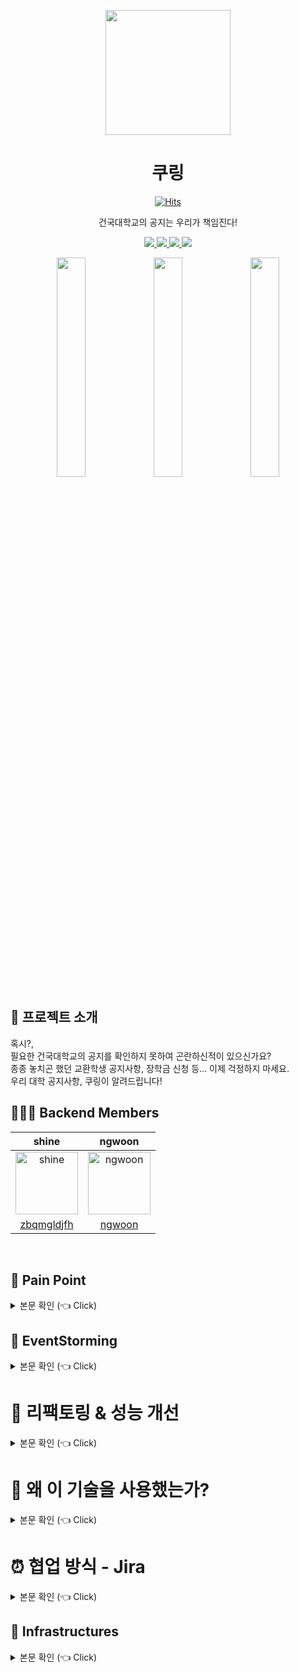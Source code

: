 
<p align="middle" >
  <img width="200px;" src="https://user-images.githubusercontent.com/60593969/224698214-0b3215cc-d87a-453b-bcb6-08f64b8741a1.png"/>
</p>
<h1 align="middle">쿠링</h1>

<div align="middle" >

  [![Hits](https://hits.seeyoufarm.com/api/count/incr/badge.svg?url=https%3A%2F%2Fgithub.com%2FKU-Stacks%2Fku-ring-backend-web&count_bg=%2379C83D&title_bg=%23555555&icon=&icon_color=%23E7E7E7&title=hits&edge_flat=false)](https://hits.seeyoufarm.com)

</div>

<p align="middle">건국대학교의 공지는 우리가 책임진다!</p>

<div align="center">
    <a href="https://apps.apple.com/KR/app/id1609873520?mt=8">
        <img src="https://img.shields.io/badge/Apple Store-f3f3f3?style=flat&logo=apple&logoColor=black">
    </a>
    <a href="https://play.google.com/store/apps/details?id=com.ku_stacks.ku_ring">
        <img src="https://img.shields.io/badge/Google Store-90c8ff?style=flat&logo=Google&logoColor=white">
    </a>
    <a href="https://sonarcloud.io/project/overview?id=KU-Stacks_ku-ring-backend-web">
        <img src="https://sonarcloud.io/api/project_badges/measure?project=KU-Stacks_ku-ring-backend-web&metric=coverage"/>
    </a>
    <a href="https://sonarcloud.io/project/overview?id=KU-Stacks_ku-ring-backend-web">
        <img src="https://sonarcloud.io/api/project_badges/measure?project=KU-Stacks_ku-ring-backend-web&metric=alert_status"/>
    </a>
</div>

<p align="center">
 <img src="https://user-images.githubusercontent.com/53814741/163469327-98af5c02-efc7-4c3e-8fec-9195ca6805ad.JPG" width="30%"/>
 <img src="https://user-images.githubusercontent.com/53814741/163469357-aed6a78a-4b65-4a9a-bead-d541e7eee702.JPG" width="30%"/>
 <img src="https://user-images.githubusercontent.com/53814741/163469345-503b6b50-b240-4c8d-9656-c719a5f3d9f2.JPG" width="30%"/>
</p>

## 💌 프로젝트 소개
혹시?,  
필요한 건국대학교의 공지를 확인하지 못하여 곤란하신적이 있으신가요?   
종종 놓치곤 했던 교환학생 공지사항, 장학금 신청 등... 이제 걱정하지 마세요.   
우리 대학 공지사항, 쿠링이 알려드립니다!
<br>

## 👩‍👦‍👦 Backend Members
|shine|ngwoon|
|:-:|:-:|
|<img src="https://avatars.githubusercontent.com/u/60593969?v=4" alt="shine" width="100" height="100">|<img src="https://avatars.githubusercontent.com/ngwoon?v=4" alt="ngwoon" width="100" height="100">|
|[zbqmgldjfh](https://github.com/zbqmgldjfh)|[ngwoon](https://github.com/ngwoon)|
<br>    

## 🧐 Pain Point
<details>
   <summary> 본문 확인 (👈 Click)</summary>
<br />

기존의 학교 공지를 확인하기 위해서는 앱이 아닌 홈페이지로 접근 → 해당 학과로 이동 → 학과 내의 공지함 접속    
과같이 불필요한 step을 진행해야만 공지를 확인할 수 있었으며, 노트북이 없다면 공지를 확인하기가 매우 불편 했습니다.

이러한 불편함을 없애고, 모든 건국대 학생들에게 편리한 공지를 제공하기 위해 만든 서비스입니다.    
비록 아직도 많이 부족하지만, 잘 사용하고 있다는 피드백을 받을때의 뿌듯함을 원동력으로 개선해나가는 중 입니다.

</details>

## 📑 EventStorming <a name = "outline"></a>
<details>
   <summary> 본문 확인 (👈 Click)</summary>
<br />
도메인 모델 분리를 위한 Event Storming (4일 소요) <br>
이벤트 스토밍 도중 추가되는 이벤트도 충분하게 발생할 수 있으며, 지금의 선택이 100% 모두가 동의 가능한 모델 분리는 아닐 수 있다.

### 2-2-1) ****Event (Orange Sticker)****
![이벤트](https://github.com/ku-ring/ku-ring-backend-web/assets/60593969/80eb6138-a98b-415e-83e2-3eb0dcc709e4)
우선 시간의 흐름에 따라 비지니스의 상태 변경을 의미하는 도메인 이벤트를 도출해보았습니다.     

팀원들과 함께 오렌지색 포스트잇에 이벤트 명을 작성하였는데, 이떄 **이벤트 명은 과거명으로 작성한다.** 라는 내용을 준수하려 노력하였습니다.  

이벤트간의 공간을 두되 이벤트가 연쇄적으로 발행하는 경우 바로 옆에 붙인다. 같은 시점에 비지니스 조건에 따라 대체적으로 발생될 수 있는 이벤트는 아래에 같은 라인선상으로 붙인다.  

도메인 이벤트는 비지니스의 어떤 상태를 생성,변경,삭제하는 요소라 할 수 있습니다. 따라서 시스템의 화면을 연상하지 말고 비지니스가 흘러감에 따라 비지니스를 구성하는 요소들의 상태가 어떻게 변경되는지를 생각하도록 하였습니다.    

우리 팀은 시스템을 사용하는 역할(사용자, 디자이너, 개발자)로 나누어서 사람들을 배정하여 업무별로 논의가 가능한 수준인 적절한 인원이(4명) 참여하였습니다.


### 2-2-2) ****Command (Blue Sticker)****
![커멘드](https://github.com/ku-ring/ku-ring-backend-web/assets/60593969/722eff4b-b082-4935-a2ca-5c0e7621f0a7)    
이벤트를 트리거하는(발생시키는) 커맨드를 도출하였으며 위 사진과 같습니다.

커맨드의 경우 파란색 포스트잇에 작성하여 붙였으며, 커맨드는 이벤트를 보면 쉽게 유추할 수 있다고 생각됩니다.     
**하나의 커맨드에 의해 여러개의 이벤트가 연속 발생될 수 있으며 커맨드 하나에 조건에 따라 다른 이벤트가 발생할 수 있음을 유의하자!**

> *[이벤트] 할 때는 항상 [커맨드] 한다*

### 2-2-3) ****Actor (Yellow Sticker)****
![엑터](https://github.com/ku-ring/ku-ring-backend-web/assets/60593969/b764d079-0be7-48f2-abfb-811cb9c75827)    
엑터는 사람이나 조직이 될 수 있는데 역할 관점으로 도출해보았습니다. 엑터는 추상적으로 식별하지 말고 **비지니스를 수행하는 구체적인 역할로 고려하여 도출한다.**

즉 그냥 모든 업무에서 보편적으로 사용되는 회원, 관리자로 뽑지 말고 특정 비지니스를 실제적으로 수행하는 역할자를 도출하려고 노력하였으, 액터가 구체화 될 수록 식별하지 못한 커맨드와 이벤트가 추가적으로 도출 될 수 있습니다.    

우리의 서비스는 엑터는 학교에 다니는 학생, 교직원 (공지앱 사용자) 정도로 생각하였습니다. 엑터를 도출하고 보니, 여지껏 교직원을 위한 기능은 없었음을 한번 상기하게 되었습니다.  

### 2-2-4) ****Aggregate (Yellow Sticker)****
![어그리게이트](https://github.com/ku-ring/ku-ring-backend-web/assets/60593969/f1bb7fc4-a216-4aba-a5f5-c580b751f826)
어그리게이트는 ‘결합물’을 의미하는데 어떠한 도메인 객체를 중심으로 생각하였으며,    
하나의 ACID한 트랜잭션에 묶여 변화되어야 할 객체의 묶음을 도출하고, 그것들을 커맨드, 이벤트와 함께 묶어보았습니다.

### 2-2-5) ****바운디드 컨텍스트로 묶기****
![바운디드컨텍스트](https://github.com/ku-ring/ku-ring-backend-web/assets/60593969/e00f53cf-643b-49d5-bf86-22c1f1e606e6)
Bounded Context(BC)는 동일한 문맥으로 효율적으로 업무 용어(도메인 클래스)를 사용할 수 있는 객체 범위를 뜻한다고 합니다.    
하나의 BC는 하나 이상의 어그리게이트를 원소로 구성될 수 있으며, 이 BC를 마이크로서비스 구성 단위로 정하게 되면 이를 담당하는 팀 내의 커뮤니케이션이 효율화 될것 같습니다?   

추후 MSA화를 고려중이기에 함께 고려해본 대상입니다. 

### 2-2-6) 외부 시스템 추가
![외부](https://github.com/ku-ring/ku-ring-backend-web/assets/60593969/03580d1f-6ef6-40fa-9326-fc7d080000be)
커맨드 & 이벤트 발생 시 호출되거나 관련되는 레거시 시스템이나 외부 시스템 또는 장비를 도출하여 핑크색 포스트잇에 작성하여 이벤트의 오른쪽 상단에 추가!     

본 시스템의 구현 대상이 아니지만 시스템의 기능 구현을 위해 연계가 필요한 시스템들을 모두 도출해본 결과, FCM의 알림 기능 정도가 외부 의존으로 추가되었습니다.    

### 2-2-7) ****Policy (Lilac Sticker)**** 도출
![정책](https://github.com/ku-ring/ku-ring-backend-web/assets/60593969/219a2245-d4a9-444a-b8b1-7bf0f2d435a2)    
폴리시(Policy)는 이벤트가 발생한 후 연이어 발생하는 반응형 액션으로, **한 서비스 이벤트에 대해 수행되어야 할 타 서비스의 액션들로**, 먼저 정의된 이벤트 아래에 추가하였습니다.     
하나의 이벤트에 반응하여 수행되어야 할 폴리시는 여러 팀에서 도출된 멀티 액션이 존재할 수 있다.

### 2-2-8) **폴리시의 이동과 컨텍스트 매핑 (점선은 Pub/Sub, 실선은 Req/Resp)**
![최종](https://github.com/ku-ring/ku-ring-backend-web/assets/60593969/d3e28458-f726-40bc-9a1e-01ca8329a295)
위와 같이 최종적으로 도메인 모델을 분리하게 되었습니다!!

</details>


# 🚀 리팩토링 & 성능 개선
<details>
   <summary> 본문 확인 (👈 Click)</summary>

---

## 1. 의미있는 이름과 함수

코드를 다시 되돌아보았을 때, 당시에는 이해할 수 있을 정도의 이름으로 지었다고 생각했으나 명확하게 와닿지 않는 네이밍들이 있었습니다.  
따라서 주석이 필요 없을 정도로 명확하게 변수명과 함수명을 수정하였습니다. 
함수에 대해서는 Clean Code에서 5줄 이내를 권장하고 있었습니다. 코드를 되돌아본 결과 생각보다 함수가 긴 것들이 존재했고 충분히 줄일 수 있는 수준의 내용들이었기에 할 수 있는 한에서 5줄 내외를 지키도록 수정했습니다.

---

## 2. 레거시 코드의 양방향 연관관계를 단방향으로!
JPA에 대해서는 서로 어느 정도 이해하고 있어, 적절한 fetch join을 사용하여 코딩했었기에 N+1 문제는 발생하지 않았습니다.
하지만 연관관계에 대해서 문제가 있었습니다.
가장 좋은 연관관계 설계는 단방향을 기초로 하되 필요하면 양방향 설계를 하는 것입니다.    

JPA 프로그래밍의 저자, 김영한 선생님의 의견을 빌리자면 다음과 같습니다.
> 양방향으로 하면 복잡도가 높아지는 단점이 있지만 성능상 이점을 얻을 수 있습니다.
정말 성능이 너무 중요해서 쿼리 하나를 줄이는게 꼭 필요한 상황이라면 복잡해지더라도 최적화를 해야합니다.
반면에 쿼리가 하나 더 나가더라도 시스템 자원이 충분해서 성능에 영향을 미치는 것이 미미하다면 코드 복잡도를 낮게 유지하는 것이 더 중요합니다.

<div align="center">
 <img width="550" src="https://github.com/ku-ring/ku-ring-backend-web/assets/60593969/787c8dfb-1de5-4524-a759-26706df9cc6f" alt="kanban">
 <img width="550" src="https://github.com/ku-ring/ku-ring-backend-web/assets/60593969/da4ed880-516f-4596-bc7f-2c101ac5e7fe" alt="kanban">
</div>

둘간에 양방향으로 연관관계를 갖고 있다.    
그럼 UserCategory에 추가해줄때, User쪽의 `private List<UserCategory> userCategories = new ArrayList<>();` 에도 UserCategory를 추가하고,  UserCategory 쪽에서도 User를 추가해야 한다!!    
이는 양방향으로 매핑중이기 때문이다.

당연히 연관관계 주인이 UserCategory 이기 때문에 UserCategory에 추가하는적은 적합하다.    
하지만 다음 코드는 UserCategory쪽에만 추가중이다. 흔히 말하는 JPA 편의 메서드를 작성했어야 헀는데, 다음 코드는 편의 메서드가 없다.  
<img width="600" alt="Untitled (3)" src="https://github.com/ku-ring/ku-ring-backend-web/assets/60593969/4069ce0e-8ee1-413b-ae57-fe78278bb06f">

따라서 UserCategory에는 신규 UserCategory가 추가 되지만, User가 들고 있는 List는 비어 있게 된다…    

다음 글의 3번 “양방향 연관관계 주의점”을 보면 이해할 수 있다.
https://blogshine.tistory.com/345    

아예 User에서 UserCategory를 삭제하는 편이 더 좋을것 같다. 양방향 연관관계가 필수적인 포인트가 아니기 때문이다! → **User에서 제거!**     

<img width="483" alt="image" src="https://github.com/ku-ring/ku-ring-backend-web/assets/60593969/74154306-43ad-42d3-a523-7803823b9227">    

테이블 구조에 변화는 없기에 적용가능

---

## 3. 공지 Scrap작업 multi-threading 처리로 시간 개선하기

**문제 상황**

- 기존의 60개의 학과를 전부 Scrap하는데 단일 thread로는 너무 오래 걸리는 문제 발생

**문제 해결**

- 60개 학과의 공지를 scrap하는 과정을 병렬처리 하면서 **Crawling 성능개선**
    - 단일 공지 페이지 기준, core 6개 : 3분50초 → 49초로 성능을 **4.39**배 개선
    - 전체 공지 페이지 기준, core 6개 : 1시간 12분 11초 → 15분 35초로 성능을 **4.70**배 개선

**상세 내용 링크 : ([글 링크](https://blogshine.tistory.com/660))**

---
## 4. Full-Text-Index도입을 통한 **검색 성능개선**

**문제 상황**

- 기존 검색은 like 절을 활용한 단순 full-scan방식의 검색이라는 단점

**문제 해결**

- 공지 검색 쿼리 변경, 중지단어, Full-Text-Index도입을 통한 **검색 성능개선**
    - 개선 **전** : 검색은 full Scan을 통해 실행계획이 수립 → 11s 59ms
    - 개선 **후** : Full Text index과 stop word 도입 → 591ms
    - 공지 500만건 기준 검색 속도 **18.71배 개선** 하게 되었습니다

**상세 내용 링크 : ([글 링크](https://blogshine.tistory.com/664))**

---
## 5. HeapDump를 통해 메모리 누수 원인 찾기 **검색 성능개선**

**문제 상황**

- 애플리케이션에 물리적으로 할당된 메모리를 넘어, swap 메모리까지 사용하고 있는 문제가 발생

**문제 해결**

- 매번 URL 검증을 위한 객체를 생성후 검사 하는것이 아닌, 한번 Compiled된 Pattern 사용을 통한 **메모리 낭비 해결**
  - 개선 **전** : 전체 512MB중 170MB가 eden space에 주기적으로 생성 → 32%
  - 개선 **후** : 전체 512MB중 47MB만 생성되도록 개선 → 9%
  - 미리 compiled된 Pattern 객체를 활용하여 메모리 누수를 해결하였습니다.

**상세 내용 링크 : ([글 링크](https://blogshine.tistory.com/687))**

---
# 6. Bulk Query를 통한 성능 개선

**문제 상황**

- 공지를 주기적으로 저장하고 삭제하는 과정이 하루에도 수십번 반복하는 이 앱의 핵심 로직중 하나입니다.
- 문제는 이 과정에서 발생하는 쿼리가 너무 많다는 것입니다.
  쿼리로그를 찍어본 결과 save와 delete 모두 한방 쿼리가 아니라 여러번의 쿼리가 나가는 것을 확인했습니다.

**문제 해결**
<div align="center">
 <img width="600" src="https://github.com/ku-ring/ku-ring-backend-web/assets/60593969/c6b5afc6-06f3-4410-88ee-de45cc3930b8" alt="refac-bulk-solution">
</div>

다음과 같이 수정하여 해결할 수 있었습니다.
+ Insert의 경우 : JdbcTemplate.batchUpdate() 사용
+ delete의 경우 : queryDsl의 in 쿼리 사용

<br>

### 6-1) Insert 해결책

해결책은 2가지가 존재했습니다.
1. Table Id strategy를 SEQUENCE로 변경하고 Batch 작업
2. JdbcTemplate.batchUpdate() 사용

MySQL과 MariaDB의 Table Id 전략은 대부분이 IDENTITY 전략을 사용하기도 하고, 저희는 이미 Id 전략을 IDENTITY 전략으로 사용하고 있었기에 Id전략 자체를 변경하기에는 무리가 있었습니다.
또한, Jdbc를 사용하는 것이 성능상 더 뛰어나다는 결과를 확인했습니다. [출처](https://homoefficio.github.io/2020/01/25/Spring-Data에서-Batch-Insert-최적화/#)

<div align="center">
 <img width="700" src="https://github.com/ku-ring/ku-ring-backend-web/assets/60593969/5b47dde5-2b77-433d-8b23-5377f18c6532" alt="batch-bulk-solution">
</div>

<br>

### 6-2) Delete 해결책
이미 프로젝트에서 queryDsl를 사용하고 있어 이를 이용하는 것이 가장 간단했기 때문에 queryDsl의 delete in 쿼리를 사용하여 해결했습니다.

**상세 내용 링크 : ([글 링크](https://blogshine.tistory.com/686))**

---

## 7. 인증, 인가를 비즈니스 로직으로부터 분리하기

**문제 상황**

- 부가적인 인증, 인가 로직이 애플리케이션의 비즈니스 로직과 함께 혼재되어 있는 상태

**문제 해결**

<img width="750" alt="image" src="https://github.com/ku-ring/ku-ring-backend-web/assets/60593969/ed34a293-c58b-4332-adf3-e6156d441bc4">

- 인증, 인가를 핵심 비즈니스로직 으로 부터 분리하여 리팩토링 하기
    - Spring Security와 유사 구조를 직접 구현
- 직접 구현한 전체 인증 로직 흐름도
    
**상세 내용 링크 : ([글 링크](https://blogshine.tistory.com/678))**

---

## 8. 흔하디 흔한 N+1 쿼리 개선기

원래 로직에서는 사용자의 Category 이름 목록을 가져오기 위해서 다음과 같이 처리가 되고 잇었습니다!

![Untitled (2)](https://github.com/ku-ring/ku-ring-backend-web/assets/60593969/36dbdd3c-af5e-47ec-8e25-f2b0792f0486)

getUserCategories 는 다음과 같고,

```java
public List<Category> getUserCategories(String token) {
    User user = userRepository.findByToken(token);

    // User에서 이미 연관관계로 들고 있는 상황이었다.
    List<UserCategory> userCategories = userCategoryRepository.findAllByUser(user); 

    return userCategories.stream()
            .map(UserCategory::getCategory)
            .collect(Collectors.toList());
}
```

위의 기존 코드에서 user를 찾아올때 사실 UserCategory를 EAGER로 찾아오고 있었다.
![Untitled (1)](https://github.com/ku-ring/ku-ring-backend-web/assets/60593969/ee224a35-a1e6-4d9f-9b6d-3ccfef43a24d)    

따라서 다음과 같이 변경 했어도 됬을것 같다!

```java
List<UserCategory> userCategories = user.getUserCategories(); // 이미 User는 UserCategory 정보가 있음
```

즉, User를 찾아올때 이미 Category를 찾아오는 쿼리가 나갔는데, findAllByUser로 찾아올 필요가 없었다.

(ps, 다행이 1차 캐시 덕분에 영속성 컨텍스트에서 찾아오기에 동일한 쿼리가 2번 나가지는 않는다)

getCategoryNamesFromCategories 는 다음과 같이 구현되어 있었다!

```java
public List<String> getCategoryNamesFromCategories(List<Category> categories) {
    return categories.stream()
            .map(Category::getName)
            .collect(Collectors.toList());
}
```

이렇게 처리되어 사용자의 Category이름을 전부 보여주고 있었다!

즉, User 하나만 조회해도 UserCategory까지 함께 조회하고 있으니~

1) token값을 갖는 User를 찾아온 후 // 쿼리 1번

2) User의 UserCategory를 다 찾아온다. // UserCategory를 바로 찾아오는 쿼리 N개 (N+1문제)

3) 이후 찾아온 UserCategory 목록을 통해 Category 목록을 찾는다. // Category N개만큼 쿼리

4) 찾아온 Category 목록을 String 이름로 바꾼다.

쿼리가 총 1 + 2N 만큼 발생중이다.

### 8 - 1) 변경 전 쿼리

```bash
Hibernate: 
    select
        user0_.id as id1_5_,
        user0_.token as token2_5_ 
    from
        user user0_ 
    where
        user0_.token=?
2023-01-25 21:19:36.747  INFO 16011 --- [o-auto-1-exec-5] p6spy                                    : #1674649176747 | took 1ms | statement | connection 22| url jdbc:mariadb://localhost:52131/test
select user0_.id as id1_5_, user0_.token as token2_5_ from user user0_ where user0_.token=?
select user0_.id as id1_5_, user0_.token as token2_5_ from user user0_ where user0_.token='test_fcm_token';
Hibernate: 
    select
        usercatego0_.user_token as user_tok3_6_0_,
        usercatego0_.id as id1_6_0_,
        usercatego0_.id as id1_6_1_,
        usercatego0_.category_name as category2_6_1_,
        usercatego0_.user_token as user_tok3_6_1_ 
    from
        user_category usercatego0_ 
    where
        usercatego0_.user_token=?
2023-01-25 21:19:36.749  INFO 16011 --- [o-auto-1-exec-5] p6spy                                    : #1674649176749 | took 1ms | statement | connection 22| url jdbc:mariadb://localhost:52131/test
select usercatego0_.user_token as user_tok3_6_0_, usercatego0_.id as id1_6_0_, usercatego0_.id as id1_6_1_, usercatego0_.category_name as category2_6_1_, usercatego0_.user_token as user_tok3_6_1_ from user_category usercatego0_ where usercatego0_.user_token=?
select usercatego0_.user_token as user_tok3_6_0_, usercatego0_.id as id1_6_0_, usercatego0_.id as id1_6_1_, usercatego0_.category_name as category2_6_1_, usercatego0_.user_token as user_tok3_6_1_ from user_category usercatego0_ where usercatego0_.user_token='test_fcm_token';
Hibernate: 
    select
        user0_.id as id1_5_1_,
        user0_.token as token2_5_1_,
        usercatego1_.user_token as user_tok3_6_3_,
        usercatego1_.id as id1_6_3_,
        usercatego1_.id as id1_6_0_,
        usercatego1_.category_name as category2_6_0_,
        usercatego1_.user_token as user_tok3_6_0_ 
    from
        user user0_ 
    left outer join
        user_category usercatego1_ 
            on user0_.token=usercatego1_.user_token 
    where
        user0_.token=?
2023-01-25 21:19:36.755  INFO 16011 --- [o-auto-1-exec-5] p6spy                                    : #1674649176755 | took 1ms | statement | connection 22| url jdbc:mariadb://localhost:52131/test
select user0_.id as id1_5_1_, user0_.token as token2_5_1_, usercatego1_.user_token as user_tok3_6_3_, usercatego1_.id as id1_6_3_, usercatego1_.id as id1_6_0_, usercatego1_.category_name as category2_6_0_, usercatego1_.user_token as user_tok3_6_0_ from user user0_ left outer join user_category usercatego1_ on user0_.token=usercatego1_.user_token where user0_.token=?
select user0_.id as id1_5_1_, user0_.token as token2_5_1_, usercatego1_.user_token as user_tok3_6_3_, usercatego1_.id as id1_6_3_, usercatego1_.id as id1_6_0_, usercatego1_.category_name as category2_6_0_, usercatego1_.user_token as user_tok3_6_0_ from user user0_ left outer join user_category usercatego1_ on user0_.token=usercatego1_.user_token where user0_.token='test_fcm_token';
HTTP/1.1 200 
Content-Type: application/json
Transfer-Encoding: chunked
Date: Wed, 25 Jan 2023 12:19:36 GMT
Keep-Alive: timeout=60
Connection: keep-alive
```

N+1 문제로 User한번 조회하는데 위와 같이 쿼리가 3번 나가게 됨

### 8 - 2) 변경 후

변경 후 한방 쿼리로 조회 끝    
```java
public List<String> getUserCategoryNamesByToken(String token) {
    return queryFactory
            .select(userCategory.category.name)
            .from(userCategory)
            .where(userCategory.user.token.eq(token))
            .fetch();
}
```

<img width="750" src="https://github.com/ku-ring/ku-ring-backend-web/assets/60593969/e3915da9-5d30-4b12-b80c-e4ffc18686c4">

___

## 9. Test Container를 통한 테스트의 멱등성 보장하기
테스트와, 실제 운영 DB를 둘다 MariaDB 환경으로 사용하여 문제가 발생할 일이 없다 생각했었습니다.
하지만, utf8과 같은 인코딩 방식이 로컬과 프로덕션이 달라 문제가 발생하였으며, 이또한 테스트 환경에서 걸러내지 못한 것이 문제라 생각하였습니다.

따라서 이후부터는 환경 자체를 동일하게 만든 Test 컨테이너를 사용하여 프로덕션 환경과 동일환 환경변수 환경에서 테스트를 진행하도록 하였습니다.    
테스트에서 수행 시간이 조금 길어졌지만, 테스트의 목적에 부합하도록 동작하게 되었습니다.

---

## 10. CI / 정적분석기(SonarCloud, jacoco)를 사용한 코드 컨벤션에 대한 코드리뷰 자동화

**문제 상황**

- 정적 분석 도구가 없어 코드의 품질 관리나, 버그 발견등이 어려웠던 상황

**문제 해결**

<img width="465" alt="image" src="https://github.com/ku-ring/ku-ring-backend-web/assets/60593969/7c7b3c42-b434-4f07-bce4-2de05be7e80e">

- 정적 분석 도구를 통한 분석을 통하여 사전에 미리 문제가 발생할 수 있는 지점들을 보완할 수 있음
- 테스트 코드의 커버리지에 대한 관리가 편리하다 생

**상세 내용 링크 : ([글 링크](https://blogshine.tistory.com/658))**

---

## 11. 서버 모니터링

**문제 상황**

- 이전에는 모니터링 도구가 없어 실시간으로 서버의 상태를 확인할 수 없었다.
- 서버의 상태를 확인하기 위해 서버에 접속하여 로그를 확인해야 했다.

**문제 해결**

<img width="800" alt="image" src="https://github.com/ku-ring/ku-ring-backend-web/assets/60593969/4e855b82-60b3-4800-bf02-37bff544aa0d">

- 서버의 상태를 실시간으로 확인할 수 있어 서버의 상태를 빠르게 파악할 수 있다.
- 일정 기간동안의 서버 정보가 저장되어 있기 때문에 문제 발생시 역추적 해볼 수 있다.
- 다음 글 링크에서는 이를 통하여 서버가 다운되는 문제를 해결한 글 이다!

**상세 내용 링크 : ([글 링크](https://blogshine.tistory.com/669))**

---

<br>
</details>

# 💎 왜 이 기술을 사용했는가?
<details>
   <summary> 본문 확인 (👈 Click)</summary>

----

## 1. Querydsl
<img width="550" src="https://github.com/ku-ring/ku-ring-backend-web/assets/60593969/2478dc90-16e8-4268-9e5d-608570a23eb6">

Spring Data JPA가 기본적으로 제공해주는 CRUD 메서드 및 쿼리 메서드 기능을 사용하더라도, 원하는 조건의 데이터를 수집하기 위해서는 필연적으로 JPQL을 작성하게 됩니다.
간단한 로직을 작성하는데 큰 문제는 없으나, 복잡한 로직의 경우 개행이 포함된 쿼리 문자열이 상당히 길어집니다.
JPQL 문자열에 오타 혹은 문법적인 오류가 존재하는 경우, 정적 쿼리라면 어플리케이션 로딩 시점에 이를 발견할 수 있으나 그 외는 런타임 시점에서 에러가 발생합니다.
이러한 문제를 해결해 주는 것이 Querydsl이기에 Querydsl을 도입했습니다.
Querydsl 도입으로 다음과 같은 이점을 얻었습니다.

1. 문자가 아닌 코드로 쿼리를 작성함으로써, 컴파일 시점에 문법 오류를 쉽게 확인할 수 있다.
2. 자동 완성 등 IDE의 도움을 받을 수 있다.
3. 동적인 쿼리 작성이 편리하다.
4. 쿼리 작성 시 제약 조건 등을 메서드 추출을 통해 재사용할 수 있다.

----

## 2. Flyway

<img width="300" src="https://github.com/ku-ring/ku-ring-backend-web/assets/60593969/c6df0ca7-48a5-4b32-9e19-4298b9a64313">

dev, local 환경에서는 단순히 ddl을 create-drop 또는 update 옵션을 사용하고 있었기에 DB에 대해 고민할 필요가 없었습니다.   
하지만 운영환경에서는 ddl을 validate 또는 none 옵션을 사용해야하기 때문에 초기에는 DB script를 뽑아서 별도로 관리를 했습니다.   
이후 기능이 추가되면서 script가 변경되는 일이 빈번해졌고, 매번 일일이 스크립트를 관리하는 것이 번거로울 뿐 아니라 실수하기 딱 좋은 부분이라 Flyway를 도입하여 데이터베이스 형상관리를 진행했습니다.

추가로 저의 생각에 이점은
1. 협업시 팀원이 ddl의 코드리뷰를 하기 매우 편하다.
2. 내가 작성한 ddl이 정상적으로 추가된다, 즉 복붙이나 타이핑 하다 나는 휴먼에러 등을 방지할 수 있다.

----

</details>



# ⏰ 협업 방식 - Jira <a name = "jira"></a>

<details>
   <summary> 본문 확인 (👈 Click)</summary>
<br />

저희 쿠링팀은 협업 방식으로 Jira를 사용했습니다.  

구현해야할 큰 기능들을 에픽으로 정의하여 일정을 설정했고 하나의 에픽에 필요한 기능들인 task를 세세하게 나누었습니다.  
칸반보드를 통해 task들을 개발해야할 모든 기능들, 이번주에 개발해야할 기능, 개발 진행중, 개발 완료된 칸으로 옮기면서 한눈에 볼 수 있도록 진행했습니다.  

스프린트는 1주일 단위로 설정하여 Jira 내 Confluence에서 스프린트 주기동안 진행해야할 기능들을 정의하고 마음가짐과 스프린트를 마친 후 회고를 작성하는 방식으로 스프린트를 진행했습니다.

## 로드맵
<div align="center">
 <img src="https://github.com/ku-ring/ku-ring-backend-web/assets/60593969/92e2f5d6-1167-4293-a5fa-dc5f539953d7" alt="kanban">
</div>

## 칸반보드
<div align="center">
 <img src="https://github.com/ku-ring/ku-ring-backend-web/assets/60593969/5a523f6a-8966-494d-b28c-bbf69eb526e4">
</div>

</details>    


## 🔌 Infrastructures
<details>
    <summary> 본문 확인 (👈 Click)</summary>

### CI Flow
<img width="850" alt="스크린샷 2023-05-15 오후 5 08 22" src="https://github.com/ku-ring/ku-ring-backend-web/assets/60593969/492e61fb-b420-42b3-ae10-834a89c50249">

### CD Flow
<img width="850" alt="image" src="https://github.com/ku-ring/ku-ring-backend-web/assets/60593969/9ec6dbff-3560-412a-9bc1-a687b510ac66">

### CD Detail Flow (Test Server)
<img width="850" alt="image" src="https://github.com/ku-ring/ku-ring-backend-web/assets/60593969/47827e3d-2137-43e7-beda-6725ab0c36ff">

과정 정리글
1) [Github Actions, CodeDeploy, Nginx 로 무중단 배포하기 - 1](https://blogshine.tistory.com/427)
2) [Github Actions, CodeDeploy, Nginx 로 무중단 배포하기 - 2](https://blogshine.tistory.com/428)
3) [Github Actions, CodeDeploy, Nginx 로 무중단 배포하기 - 3](https://blogshine.tistory.com/429)
4) [Github Actions, CodeDeploy, Nginx 로 무중단 배포하기 - 4](https://blogshine.tistory.com/430)


</details>

